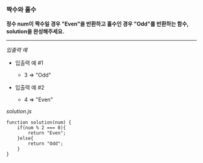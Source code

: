 ### 짝수와 홀수

**정수 num이 짝수일 경우 "Even"을 반환하고 홀수인 경우 "Odd"를 반환하는 함수, solution을 완성해주세요.**

---

_입출력 예_

- 입출력 예 #1

  - 3 => "Odd"

- 입출력 예 #2

  - 4 => "Even"

_solution.js_

```
function solution(num) {
    if(num % 2 === 0){
        return "Even";
    }else{
        return "Odd";
    }
}
```
